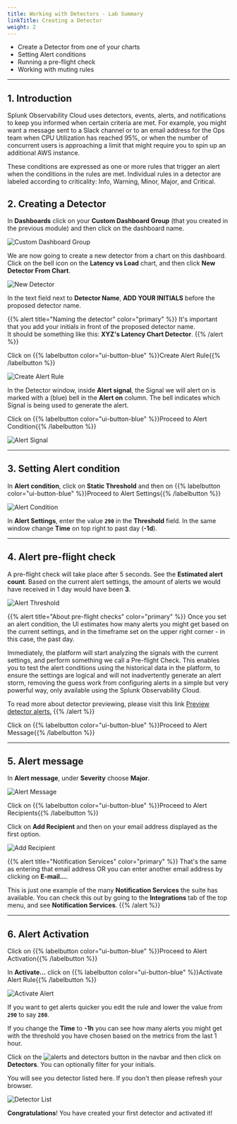 ```yaml
---
title: Working with Detectors - Lab Summary
linkTitle: Creating a Detector
weight: 2
---
```


* Create a Detector from one of your charts
* Setting Alert conditions
* Running a pre-flight check
* Working with muting rules

---

## 1. Introduction

Splunk Observability Cloud uses detectors, events, alerts, and notifications to keep you informed when certain criteria are met. For example, you might want a message sent to a Slack channel or to an email address for the Ops team when CPU Utilization has reached 95%, or when the number of concurrent users is approaching a limit that might require you to spin up an additional AWS instance.

These conditions are expressed as one or more rules that trigger an alert when the conditions in the rules are met. Individual rules in a detector are labeled according to criticality: Info, Warning, Minor, Major, and Critical.

## 2. Creating a Detector

In **Dashboards** click on your **Custom Dashboard Group** (that you created in the previous module) and then click on the dashboard name.

![Custom Dashboard Group](../../../images//custom-dashboard-group.png)

We are now going to create a new detector from a chart on this dashboard. Click on the bell icon on the **Latency vs Load** chart, and then click **New Detector From Chart**.

![New Detector](../../../images//new-detector.png)

In the text field next to **Detector Name**, **ADD YOUR INITIALS** before the proposed detector name.

{{% alert title="Naming the detector" color="primary" %}}
It's important that you add your initials in front of the proposed detector name.<br>
It should be something like this: **XYZ's Latency Chart Detector**.
{{% /alert %}}

Click on {{% labelbutton color="ui-button-blue" %}}Create Alert Rule{{% /labelbutton %}}

![Create Alert Rule](../../../images//create-alert-rule.png)

In the Detector window, inside **Alert signal**, the Signal we will alert on is marked with a (blue) bell in the **Alert on** column. The bell indicates which Signal is being used to generate the alert.

Click on {{% labelbutton color="ui-button-blue" %}}Proceed to Alert Condition{{% /labelbutton %}}

![Alert Signal](../../../images//alert-signal.png)

---
## 3. Setting Alert condition

In **Alert condition**, click on **Static Threshold** and then on {{% labelbutton color="ui-button-blue" %}}Proceed to Alert Settings{{% /labelbutton %}}

![Alert Condition](../../../images//alert-condition.png)

In **Alert Settings**, enter the value **`290`** in the **Threshold** field. In the same window change **Time** on top right to past day (**-1d**).

---

## 4. Alert pre-flight check

A pre-flight check will take place after 5 seconds. See the **Estimated alert count**. Based on the current alert settings, the amount of alerts we would have received in 1 day would have been **3**.

![Alert Threshold](../../../images//alert-threshold.png)

{{% alert title="About pre-flight checks" color="primary" %}}
Once you set an alert condition, the UI estimates how many alerts you might get based on the current settings, and in the timeframe set on the upper right corner - in this case, the past day.

Immediately, the platform will start analyzing the signals with the current settings, and perform something we call a Pre-flight Check. This enables you to test the alert conditions using the historical data in the platform, to ensure the settings are logical and will not inadvertently generate an alert storm, removing the guess work from configuring alerts in a simple but very powerful way, only available using the Splunk Observability Cloud.

To read more about detector previewing, please visit this link
[Preview detector alerts.](https://docs.splunk.com/Observability/alerts-detectors-notifications/preview-detector-alerts.html#nav-Preview-detector-alerts)
{{% /alert %}}

Click on {{% labelbutton color="ui-button-blue" %}}Proceed to Alert Message{{% /labelbutton %}}

---

## 5. Alert message

In **Alert message**, under **Severity** choose **Major**.

![Alert Message](../../../images//alert-message.png)

Click on {{% labelbutton color="ui-button-blue" %}}Proceed to Alert Recipients{{% /labelbutton %}}

Click on **Add Recipient** and then on your email address displayed as the first option.

![Add Recipient](../../../images//add-recipient.png)

{{% alert title="Notification Services" color="primary" %}}
That's the same as entering that email address OR you can enter another email address by clicking on **E-mail...**.

This is just one example of the many **Notification Services** the suite has available. You can check this out by going to the **Integrations** tab of the top menu, and see **Notification Services**.
{{% /alert %}}

---

## 6. Alert Activation

Click on {{% labelbutton color="ui-button-blue" %}}Proceed to Alert Activation{{% /labelbutton %}}

In **Activate...** click on {{% labelbutton color="ui-button-blue" %}}Activate Alert Rule{{% /labelbutton %}}

![Activate Alert](../../../images//activate-alert.png)

If you want to get alerts quicker you edit the rule and lower the value from **`290`** to say **`280`**.

If you change the **Time** to **-1h** you can see how many alerts you might get with the threshold you have chosen based on the metrics from the last 1 hour.

Click on the ![alerts and detectors button](../../../images/alerts-and-detectors.png) in the navbar and then click on **Detectors**. You can optionally filter for your initials.

You will see you detector listed here. If you don't then please refresh your browser.

![Detector List](../../../images//detectors.png)

**Congratulations**! You have created your first detector and activated it!

